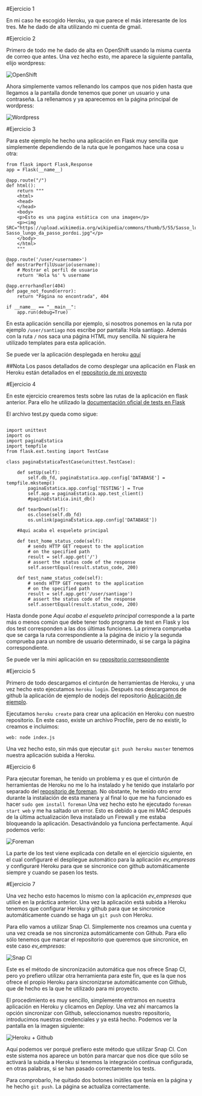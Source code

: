 #Ejercicio 1

En mi caso he escogido Heroku, ya que parece el más interesante de los tres. Me he dado de alta utilizando mi cuenta de gmail.

#Ejercicio 2

Primero de todo me he dado de alta en OpenShift usando la misma cuenta de correo que antes. Una vez hecho esto, me aparece la siguiente pantalla, elijo wordpress:

![OpenShift](http://i864.photobucket.com/albums/ab201/Santiago_de_Diego/OpenShift_zps32wpjaex.png)

Ahora simplemente vamos rellenando los campos que nos piden hasta que llegamos a la pantalla donde tenemos que poner un usuario y una contraseña. La rellenamos y ya aparecemos en la página principal de wordpress:

![Wordpress](http://i864.photobucket.com/albums/ab201/Santiago_de_Diego/Wordpress_zpsoum8ns6w.png)

#Ejercicio 3

Para este ejemplo he hecho una aplicación en Flask muy sencilla que simplemente dependiendo de la ruta que le pongamos hace una cosa u otra:

```
from flask import Flask,Response
app = Flask(__name__)

@app.route("/")
def html():
	return """
	<html>
	<head>
	</head>
	<body>
	<p>Esto es una pagina estática con una imagen</p>
	<p><img SRC="https://upload.wikimedia.org/wikipedia/commons/thumb/5/55/Sasso_lungo_da_passo_pordoi.jpg/270px-Sasso_lungo_da_passo_pordoi.jpg"</p>
	</body>
	</html>
	"""

@app.route('/user/<username>')
def mostrarPerfilUsuario(username):
    # Mostrar el perfil de usuario
    return 'Hola %s' % username

@app.errorhandler(404)
def page_not_found(error):
    return "Página no encontrada", 404

if __name__ == "__main__":
    app.run(debug=True)
```

En esta aplicación sencilla por ejemplo, si nosotros ponemos en la ruta por ejemplo `/user/santiago` nos escribe por pantalla: Hola santiago. Además con la ruta `/` nos saca una página HTML muy sencilla. Ni siquiera he utilizado templates para esta aplicación.


Se puede ver la aplicación desplegada en heroku [aquí](https://appbasicaflask.herokuapp.com)

##Nota
Los pasos detallados de como desplegar una aplicación en Flask en Heroku están detallados en el [repositorio de mi proyecto](https://github.com/santidediego/Landscapes/blob/master/README.md)

#Ejercicio 4

En este ejercicio crearemos tests sobre las rutas de la aplicación en flask anterior. Para ello he utilizado la [documentación oficial de tests en Flask](http://flask.pocoo.org/docs/0.10/testing/)

El archivo test.py queda como sigue:

```

import unittest
import os
import paginaEstatica
import tempfile
from flask.ext.testing import TestCase

class paginaEstaticaTestCase(unittest.TestCase):

    def setUp(self):
        self.db_fd, paginaEstatica.app.config['DATABASE'] = tempfile.mkstemp()
        paginaEstatica.app.config['TESTING'] = True
        self.app = paginaEstatica.app.test_client()
        #paginaEstatica.init_db()

    def tearDown(self):
        os.close(self.db_fd)
        os.unlink(paginaEstatica.app.config['DATABASE'])

    #Aqui acaba el esqueleto principal

    def test_home_status_code(self):
        # sends HTTP GET request to the application
        # on the specified path
        result = self.app.get('/')
        # assert the status code of the response
        self.assertEqual(result.status_code, 200)

    def test_name_status_code(self):
        # sends HTTP GET request to the application
        # on the specified path
        result = self.app.get('/user/santiago')
        # assert the status code of the response
        self.assertEqual(result.status_code, 200)
```

Hasta donde pone *Aqui acaba el esqueleto principal* corresponde a la parte más o menos común que debe tener todo programa de test en Flask y los dos test corresponden a las dos últimas funciones. La primera comprueba que se carga la ruta correspondiente a la página de inicio y la segunda comprueba para un nombre de usuario determinado, si se carga la página correspondiente.

Se puede ver la mini aplicación en su [repositorio correspondiente](https://github.com/santidediego/AppBasicaFlask)

#Ejercicio 5

Primero de todo descargamos el cinturón de herramientas de Heroku, y una vez hecho esto ejecutamos `heroku login`. Después nos descargamos de github la aplicación de ejemplo de nodejs del repositorio [Aplicación de ejemplo](git@github.com:heroku/node-js-getting-started.git).

Ejecutamos `heroku create` para crear una aplicación en Heroku con nuestro repositorio. En este caso, existe un archivo Procfile, pero de no existir, lo creamos e incluimos:

```
web: node index.js
```

Una vez hecho esto, sin más que ejecutar `git push heroku master` tenemos nuestra aplicación subida a Heroku.


#Ejercicio 6

Para ejecutar foreman, he tenido un problema y es que el cinturón de herramientas de Heroku no me lo ha instalado y he tenido que instalarlo por separado del [repositorio de foreman](https://github.com/ddollar/foreman). No obstante, he tenido otro error durante la instalación de esta manera y al final lo que me ha funcionado es hacer `sudo gem install foreman` Una vez hecho esto he ejecutado `foreman start web` y me ha saltado un error. Esto es debido a que mi MAC después de la última actualización lleva instalado un Firewall y me estaba bloqueando la aplicación. Desactivándolo ya funciona perfectamente. Aquí podemos verlo:

![Foreman](http://i864.photobucket.com/albums/ab201/Santiago_de_Diego/Foreman_zps0sxpjmqk.png)

La parte de los test viene explicada con detalle en el ejercicio siguiente, en el cual configuraré el despliegue automático para la aplicación *ev_empresas* y configuraré Heroku para que se sincronice con github automáticamente siempre y cuando se pasen los tests.

#Ejercicio 7

Una vez hecho esto hacemos lo mismo con la aplicación *ev_empresas* que utilicé en la práctica anterior. Una vez la aplicación está subida a Heroku tenemos que configurar Heroku y github para que se sincronice automáticamente cuando se haga un `git push` con Heroku.

Para ello vamos a utilizar Snap CI. Simplemente nos creamos una cuenta y una vez creada se nos sincroniza automáticamente con Github. Para ello sólo tenemos que marcar el repositorio que queremos que sincronice, en este caso *ev_empresas*:

![Snap CI](http://i864.photobucket.com/albums/ab201/Santiago_de_Diego/Snap%20CI_zpsbutgjcnp.png)

Este es el método de sincronización automática que nos ofrece Snap CI, pero yo prefiero utilizar otra herramienta para este fin, que es la que nos ofrece el propio Heroku para sincronizarse automáticamente con Github, que de hecho es la que he utilizado para mi proyecto.

El procedimiento es muy sencillo, simplemente entramos en nuestra aplicación en Heroku y clicamos en *Deploy*. Una vez ahí marcamos la opción sincronizar con Github, seleccionamos nuestro repositorio, introducimos nuestras credenciales y ya está hecho. Podemos ver la pantalla en la imagen siguiente:

![Heroku + Github](http://i864.photobucket.com/albums/ab201/Santiago_de_Diego/herokugithub%20node_zpst2wxclkd.png)

Aquí podemos ver porqué prefiero este método que utilizar Snap CI. Con este sistema nos aparece un botón para marcar que nos dice que sólo se activará la subida a Heroku si tenemos la integración continua configurada, en otras palabras, si se han pasado correctamente los tests.

Para comprobarlo, he quitado dos botones inútiles que tenía en la página y he hecho `git push`. La página se actualiza correctamente.